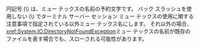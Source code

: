 円記号 (\\) は、ミュー テックスの名前の予約文字です。 バック スラッシュを使用しない (\\) でターミナル サーバー セッション ミュー テックスの使用に関する注意事項で指定されている以外ミュー テックス名にします。 それ以外の場合、<xref:System.IO.DirectoryNotFoundException>ミュー テックスの名前が既存のファイルを表す場合でも、スローされる可能性があります。
